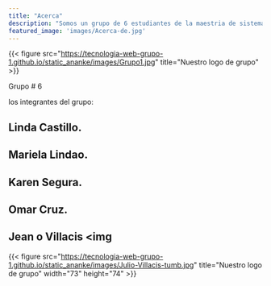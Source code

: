 ```yaml
---
title: "Acerca"
description: "Somos un grupo de 6 estudiantes de la maestria de sistemas de información gerencial y estamos probando hugo y el tema ANANKE."
featured_image: 'images/Acerca-de.jpg'
---
```

{{< figure src="https://tecnologia-web-grupo-1.github.io/static_ananke/images/Grupo1.jpg" title="Nuestro logo de grupo" >}}

Grupo # 6

los integrantes del grupo:

## Linda Castillo.
## Mariela Lindao.
## Karen Segura.
## Omar Cruz.
## Jean o Villacis <img
  {{< figure src="https://tecnologia-web-grupo-1.github.io/static_ananke/images/Julio-Villacis-tumb.jpg" title="Nuestro logo de grupo"  width="73" height="74" >}}
